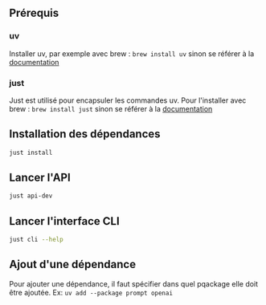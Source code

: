 ## Prérequis

### uv

Installer uv, par exemple avec brew : `brew install uv` sinon se référer à la [documentation](https://docs.astral.sh/uv/getting-started/installation/)

### just 

Just est utilisé pour encapsuler les commandes uv. 
Pour l'installer avec brew : `brew install just` sinon se référer à la [documentation](https://github.com/casey/just?tab=readme-ov-file#cross-platform)

## Installation des dépendances

```bash
just install
```

## Lancer l'API

```bash
just api-dev
```

## Lancer l'interface CLI

```bash
just cli --help
```

## Ajout d'une dépendance

Pour ajouter une dépendance, il faut spécifier dans quel pqackage elle doit être ajoutée. Ex: `uv add --package prompt openai`